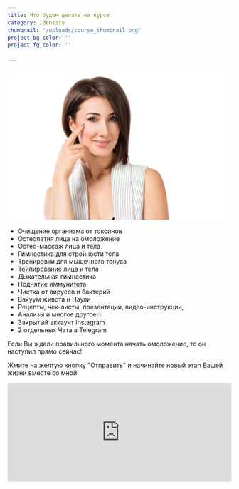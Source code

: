 ```yaml
---
title: Что будем делать на курсе
category: Identity
thumbnail: "/uploads/course_thumbnail.png"
project_bg_color: ''
project_fg_color: ''

---
```

![](/uploads/course.png)
* Очищение организма от токсинов
* Остеопатия лица на омоложение
* Остео-массаж лица и тела
* Гимнастика для стройности тела
* Тренировки для мышечного тонуса
* Тейпирование лица и тела
* Дыхательная гимнастика
* Поднятие иммунитета
* Чистка от вирусов и бактерий
* Вакуум живота и Наули
* Рецепты, чек-листы, презентации, видео-инструкции,
* Анализы и многое другое💥
* Закрытый аккаунт Instagram
* 2 отдельных Чата в Telegram

Если Вы ждали правильного момента начать омоложение, то он наступил прямо сейчас!

Жмите на желтую кнопку "Отправить" и начинайте новый этап Вашей жизни вместе со мной!

<iframe src="https://promo-money.ru/quickpay/shop-widget?writer=seller&targets=%D0%A5%D0%BE%D1%87%D1%83%20%D0%BF%D1%80%D0%BE%D0%B9%D1%82%D0%B8%20%D0%BA%D1%83%D1%80%D1%81%20%D0%BE%D0%BC%D0%BE%D0%BB%D0%BE%D0%B6%D0%B5%D0%BD%D0%B8%D1%8F&targets-hint=&default-sum=4900&button-text=12&payment-type-choice=on&fio=on&phone=on&hint=&successURL=https%3A%2F%2Fsama-sebe-doctor.ml%2Fpayment-accepted%2F&quickpay=shop&account=410016189735528" width="100%" height="222" frameborder="0" allowtransparency="true" scrolling="no"></iframe>